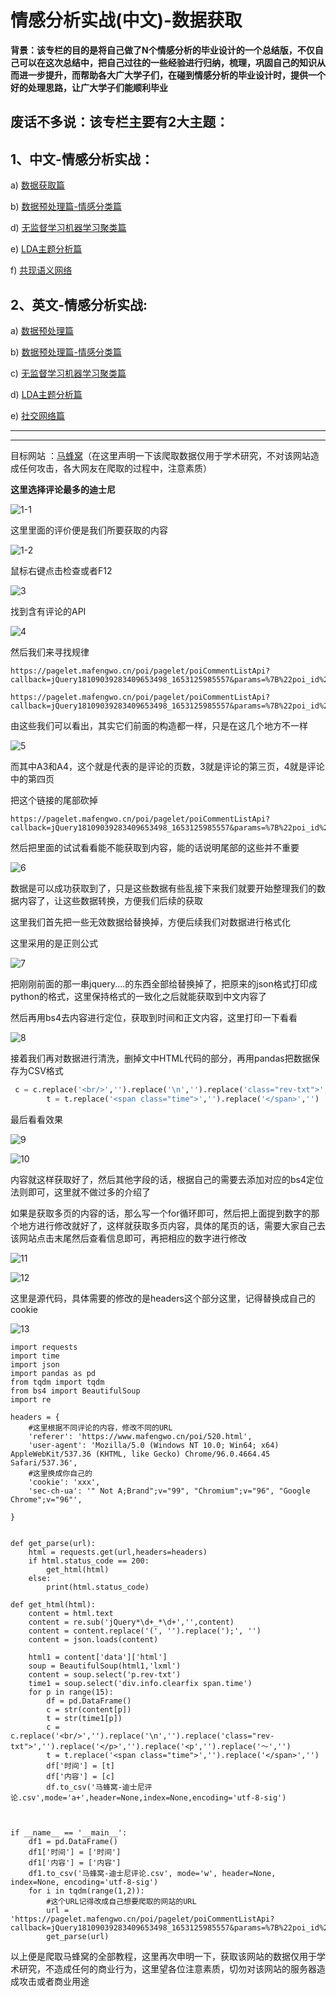 

# 情感分析实战(中文)-数据获取

**背景：该专栏的目的是将自己做了N个情感分析的毕业设计的一个总结版，不仅自己可以在这次总结中，把自己过往的一些经验进行归纳，梳理，巩固自己的知识从而进一步提升，而帮助各大广大学子们，在碰到情感分析的毕业设计时，提供一个好的处理思路，让广大学子们能顺利毕业**

## 废话不多说：该专栏主要有2大主题：

## 1、中文-情感分析实战：

a) [数据获取篇](https://blog.csdn.net/zyh960/article/details/131083616?spm=1001.2014.3001.5501)

b) [数据预处理篇-情感分类篇](https://blog.csdn.net/zyh960/article/details/131083683?spm=1001.2014.3001.5501)

d) [无监督学习机器学习聚类篇](https://blog.csdn.net/zyh960/article/details/131090242?spm=1001.2014.3001.5501)

e) [LDA主题分析篇](https://blog.csdn.net/zyh960/article/details/131092799?spm=1001.2014.3001.5501)

f) [共现语义网络](https://blog.csdn.net/zyh960/article/details/131095544?spm=1001.2014.3001.5502)

## 2、英文-情感分析实战:

a) [数据预处理篇]()

b) [数据预处理篇-情感分类篇]()

c) [无监督学习机器学习聚类篇]()

d) [LDA主题分析篇]()

e) [社交网络篇]()

***



***





目标网站 ：[马蜂窝](http://www.mafengwo.cn/?)（在这里声明一下该爬取数据仅用于学术研究，不对该网站造成任何攻击，各大网友在爬取的过程中，注意素质）

**这里选择评论最多的迪士尼**

![1-1](https://cdn.jsdelivr.net/gh/13060923171/images@main/img/1-1.png)

这里里面的评价便是我们所要获取的内容

![1-2](https://cdn.jsdelivr.net/gh/13060923171/images@main/img/1-2.png)



鼠标右键点击检查或者F12

![3](https://cdn.jsdelivr.net/gh/13060923171/images@main/img/3.png)

找到含有评论的API

![4](https://cdn.jsdelivr.net/gh/13060923171/images@main/img/4.png)





然后我们来寻找规律

```
https://pagelet.mafengwo.cn/poi/pagelet/poiCommentListApi?callback=jQuery18109039283409653498_1653125985557&params=%7B%22poi_id%22%3A%22520%22%2C%22page%22%3A3%2C%22just_comment%22%3A1%7D&_ts=1653126119677&_sn=4810828c84&_=1653126119677
```

```
https://pagelet.mafengwo.cn/poi/pagelet/poiCommentListApi?callback=jQuery18109039283409653498_1653125985557&params=%7B%22poi_id%22%3A%22520%22%2C%22page%22%3A4%2C%22just_comment%22%3A1%7D&_ts=1653126263661&_sn=f1e168c758&_=1653126263661
```

由这些我们可以看出，其实它们前面的构造都一样，只是在这几个地方不一样

![5](https://cdn.jsdelivr.net/gh/13060923171/images@main/img/5.png)

而其中A3和A4，这个就是代表的是评论的页数，3就是评论的第三页，4就是评论中的第四页



把这个链接的尾部砍掉

```
https://pagelet.mafengwo.cn/poi/pagelet/poiCommentListApi?callback=jQuery18109039283409653498_1653125985557&params=%7B%22poi_id%22%3A%22520%22%2C%22page%22%3A4%2C%22just_comment%22%3A1%7D&
```

然后把里面的试试看看能不能获取到内容，能的话说明尾部的这些并不重要

![6](https://cdn.jsdelivr.net/gh/13060923171/images@main/img/6.png)

数据是可以成功获取到了，只是这些数据有些乱接下来我们就要开始整理我们的数据内容了，让这些数据转换，方便我们后续的获取

这里我们首先把一些无效数据给替换掉，方便后续我们对数据进行格式化

这里采用的是正则公式

![7](https://cdn.jsdelivr.net/gh/13060923171/images@main/img/7.png)

把刚刚前面的那一串jquery....的东西全部给替换掉了，把原来的json格式打印成python的格式，这里保持格式的一致化之后就能获取到中文内容了

然后再用bs4去内容进行定位，获取到时间和正文内容，这里打印一下看看

![8](https://cdn.jsdelivr.net/gh/13060923171/images@main/img/8.png)

接着我们再对数据进行清洗，删掉文中HTML代码的部分，再用pandas把数据保存为CSV格式

```python
 c = c.replace('<br/>','').replace('\n','').replace('class="rev-txt">','').replace('</p>','').replace('<p','').replace('～','')
        t = t.replace('<span class="time">','').replace('</span>','')
```

最后看看效果



![9](https://cdn.jsdelivr.net/gh/13060923171/images@main/img/9.png)

![10](https://cdn.jsdelivr.net/gh/13060923171/images@main/img/10.png)

内容就这样获取好了，然后其他字段的话，根据自己的需要去添加对应的bs4定位法则即可，这里就不做过多的介绍了

如果是获取多页的内容的话，那么写一个for循环即可，然后把上面提到数字的那个地方进行修改就好了，这样就获取多页内容，具体的尾页的话，需要大家自己去该网站点击末尾然后查看信息即可，再把相应的数字进行修改

![11](https://cdn.jsdelivr.net/gh/13060923171/images@main/img/11.png)

![12](https://cdn.jsdelivr.net/gh/13060923171/images@main/img/12.png)









这里是源代码，具体需要的修改的是headers这个部分这里，记得替换成自己的cookie

![13](https://cdn.jsdelivr.net/gh/13060923171/images@main/img/13.png)

```
import requests
import time
import json
import pandas as pd
from tqdm import tqdm
from bs4 import BeautifulSoup
import re

headers = {
	#这里根据不同评论的内容，修改不同的URL
    'referer': 'https://www.mafengwo.cn/poi/520.html',
    'user-agent': 'Mozilla/5.0 (Windows NT 10.0; Win64; x64) AppleWebKit/537.36 (KHTML, like Gecko) Chrome/96.0.4664.45 Safari/537.36',
    #这里换成你自己的
    'cookie': 'xxx',
    'sec-ch-ua': '" Not A;Brand";v="99", "Chromium";v="96", "Google Chrome";v="96"',

}


def get_parse(url):
    html = requests.get(url,headers=headers)
    if html.status_code == 200:
        get_html(html)
    else:
        print(html.status_code)

def get_html(html):
    content = html.text
    content = re.sub('jQuery*\d+_*\d+','',content)
    content = content.replace('(', '').replace(');', '')
    content = json.loads(content)

    html1 = content['data']['html']
    soup = BeautifulSoup(html1,'lxml')
    content = soup.select('p.rev-txt')
    time1 = soup.select('div.info.clearfix span.time')
    for p in range(15):
        df = pd.DataFrame()
        c = str(content[p])
        t = str(time1[p])
        c = c.replace('<br/>','').replace('\n','').replace('class="rev-txt">','').replace('</p>','').replace('<p','').replace('～','')
        t = t.replace('<span class="time">','').replace('</span>','')
        df['时间'] = [t]
        df['内容'] = [c]
        df.to_csv('马蜂窝-迪士尼评论.csv',mode='a+',header=None,index=None,encoding='utf-8-sig')



if __name__ == '__main__':
    df1 = pd.DataFrame()
    df1['时间'] = ['时间']
    df1['内容'] = ['内容']
    df1.to_csv('马蜂窝-迪士尼评论.csv', mode='w', header=None, index=None, encoding='utf-8-sig')
    for i in tqdm(range(1,2)):
    	#这个URL记得改成自己想要爬取的网站的URL
        url = 'https://pagelet.mafengwo.cn/poi/pagelet/poiCommentListApi?callback=jQuery18109039283409653498_1653125985557&params=%7B%22poi_id%22%3A%22520%22%2C%22page%22%3A{}%2C%22just_comment%22%3A1%7D&'.format(i)
        get_parse(url)

```





以上便是爬取马蜂窝的全部教程，这里再次申明一下，获取该网站的数据仅用于学术研究，不造成任何的商业行为，这里望各位注意素质，切勿对该网站的服务器造成攻击或者商业用途
